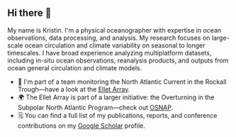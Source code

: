 ## Hi there 👋
My name is Kristin. I'm a physical oceanographer with expertise in ocean observations, data processing, and analysis. My research focuses on large-scale ocean circulation and climate variability on seasonal to longer timescales. I have broad experience analyzing multiplatform datasets, including in-situ ocean observations, reanalysis products, and outputs from ocean general circulation and climate models.

- 🔭 I'm part of a team monitoring the North Atlantic Current in the Rockall Trough—have a look at the [Ellet Array](https://scotmarphys.github.io/ScotMarPhys.OSNAP-Mooring-Processing.io/).
- 🌍 The Ellet Array is part of a larger initiative: the Overturning in the Subpolar North Atlantic Program—check out [OSNAP](https://www.o-snap.org/).
- 🗒️ You can find a full list of my publications, reports, and conference contributions on my [Google Scholar](https://scholar.google.com/citations?user=tA7ggMAAAAAJ&hl=en) profile.

<!--
**Kristin-2002/kristin-2002** is a ✨ _special_ ✨ repository because its `README.md` (this file) appears on your GitHub profile.

Here are some ideas to get you started:

- 🔭 I’m currently working on ...
- 🌱 I’m currently learning ...
- 👯 I’m looking to collaborate on ...
- 🤔 I’m looking for help with ...
- 💬 Ask me about ...
- 📫 How to reach me: ...
- 😄 Pronouns: ...
- ⚡ Fun fact: ...
-->
